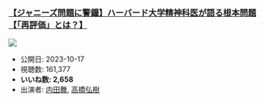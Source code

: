### [【ジャニーズ問題に警鐘】ハーバード大学精神科医が語る根本問題【「再評価」とは？】](https://www.youtube.com/watch?v=VPwCxb1BmbA)
[![](https://img.youtube.com/vi/VPwCxb1BmbA/sddefault.jpg)](https://www.youtube.com/watch?v=VPwCxb1BmbA)
-   公開日: 2023-10-17
-   視聴数: 161,377
-   **いいね数: 2,658**
-   出演者: [内田舞](/rehacq_fan/people/内田舞 "wikilink"), [高橋弘樹](/rehacq_fan/people/高橋弘樹 "wikilink")
